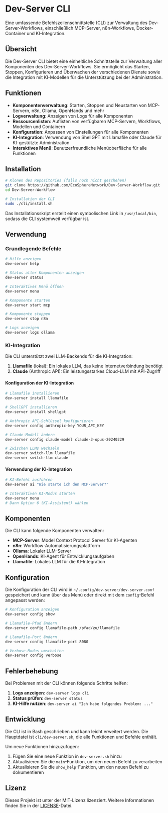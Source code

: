 # Dev-Server CLI

Eine umfassende Befehlszeilenschnittstelle (CLI) zur Verwaltung des Dev-Server-Workflows, einschließlich MCP-Server, n8n-Workflows, Docker-Container und KI-Integration.

## Übersicht

Die Dev-Server CLI bietet eine einheitliche Schnittstelle zur Verwaltung aller Komponenten des Dev-Server-Workflows. Sie ermöglicht das Starten, Stoppen, Konfigurieren und Überwachen der verschiedenen Dienste sowie die Integration mit KI-Modellen für die Unterstützung bei der Administration.

## Funktionen

- **Komponentenverwaltung**: Starten, Stoppen und Neustarten von MCP-Servern, n8n, Ollama, OpenHands und mehr
- **Logverwaltung**: Anzeigen von Logs für alle Komponenten
- **Ressourcenlisten**: Auflisten von verfügbaren MCP-Servern, Workflows, Modellen und Containern
- **Konfiguration**: Anpassen von Einstellungen für alle Komponenten
- **KI-Integration**: Verwendung von ShellGPT mit Llamafile oder Claude für KI-gestützte Administration
- **Interaktives Menü**: Benutzerfreundliche Menüoberfläche für alle Funktionen

## Installation

```bash
# Klonen des Repositories (falls noch nicht geschehen)
git clone https://github.com/EcoSphereNetwork/Dev-Server-Workflow.git
cd Dev-Server-Workflow

# Installation der CLI
sudo ./cli/install.sh
```

Das Installationsskript erstellt einen symbolischen Link in `/usr/local/bin`, sodass die CLI systemweit verfügbar ist.

## Verwendung

### Grundlegende Befehle

```bash
# Hilfe anzeigen
dev-server help

# Status aller Komponenten anzeigen
dev-server status

# Interaktives Menü öffnen
dev-server menu

# Komponente starten
dev-server start mcp

# Komponente stoppen
dev-server stop n8n

# Logs anzeigen
dev-server logs ollama
```

### KI-Integration

Die CLI unterstützt zwei LLM-Backends für die KI-Integration:

1. **Llamafile** (lokal): Ein lokales LLM, das keine Internetverbindung benötigt
2. **Claude** (Anthropic API): Ein leistungsstarkes Cloud-LLM mit API-Zugriff

#### Konfiguration der KI-Integration

```bash
# Llamafile installieren
dev-server install llamafile

# ShellGPT installieren
dev-server install shellgpt

# Anthropic API-Schlüssel konfigurieren
dev-server config anthropic-key YOUR_API_KEY

# Claude-Modell ändern
dev-server config claude-model claude-3-opus-20240229

# Zwischen LLMs wechseln
dev-server switch-llm llamafile
dev-server switch-llm claude
```

#### Verwendung der KI-Integration

```bash
# KI-Befehl ausführen
dev-server ai "Wie starte ich den MCP-Server?"

# Interaktiven KI-Modus starten
dev-server menu
# Dann Option 6 (KI-Assistent) wählen
```

## Komponenten

Die CLI kann folgende Komponenten verwalten:

- **MCP-Server**: Model Context Protocol Server für KI-Agenten
- **n8n**: Workflow-Automatisierungsplattform
- **Ollama**: Lokaler LLM-Server
- **OpenHands**: KI-Agent für Entwicklungsaufgaben
- **Llamafile**: Lokales LLM für die KI-Integration

## Konfiguration

Die Konfiguration der CLI wird in `~/.config/dev-server/dev-server.conf` gespeichert und kann über das Menü oder direkt mit dem `config`-Befehl angepasst werden:

```bash
# Konfiguration anzeigen
dev-server config show

# Llamafile-Pfad ändern
dev-server config llamafile-path /pfad/zu/llamafile

# Llamafile-Port ändern
dev-server config llamafile-port 8080

# Verbose-Modus umschalten
dev-server config verbose
```

## Fehlerbehebung

Bei Problemen mit der CLI können folgende Schritte helfen:

1. **Logs anzeigen**: `dev-server logs cli`
2. **Status prüfen**: `dev-server status`
3. **KI-Hilfe nutzen**: `dev-server ai "Ich habe folgendes Problem: ..."`

## Entwicklung

Die CLI ist in Bash geschrieben und kann leicht erweitert werden. Die Hauptdatei ist `cli/dev-server.sh`, die alle Funktionen und Befehle enthält.

Um neue Funktionen hinzuzufügen:

1. Fügen Sie eine neue Funktion in `dev-server.sh` hinzu
2. Aktualisieren Sie die `main`-Funktion, um den neuen Befehl zu verarbeiten
3. Aktualisieren Sie die `show_help`-Funktion, um den neuen Befehl zu dokumentieren

## Lizenz

Dieses Projekt ist unter der MIT-Lizenz lizenziert. Weitere Informationen finden Sie in der [LICENSE](../LICENSE)-Datei.